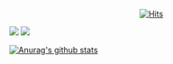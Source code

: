 <div align=center>
	
[![Hits](https://hits.seeyoufarm.com/api/count/incr/badge.svg?url=https%3A%2F%2Fgithub.com%2Fhmkim312&count_bg=%2316CD29&title_bg=%23605353&icon=&icon_color=%23E7E7E7&title=Visitors&edge_flat=false)](https://hits.seeyoufarm.com)

</div>

<img src="https://img.shields.io/badge/Python-3766AB?style=flat-square&logo=Python&logoColor=white"></a>
<img src="http://img.shields.io/badge/-Tech%20Blog-655ced?style=flat&logo=github&link=https://hmkim312.github.io/"></a>




[![Anurag's github stats](https://github-readme-stats.vercel.app/api?username=hmkim312)](https://github.com/anuraghazra/github-readme-stats)
